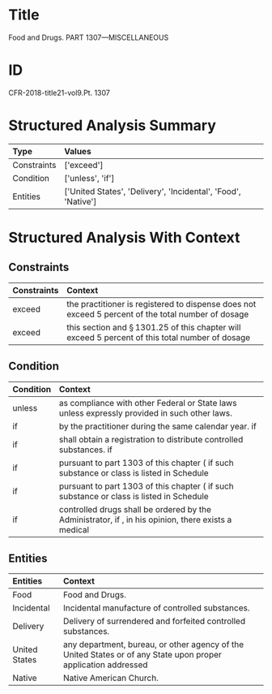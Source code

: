 # Title

 Food and Drugs. PART 1307—MISCELLANEOUS


# ID

 CFR-2018-title21-vol9.Pt. 1307


# Structured Analysis Summary

| Type        | Values                                                        |
|:------------|:--------------------------------------------------------------|
| Constraints | ['exceed']                                                    |
| Condition   | ['unless', 'if']                                              |
| Entities    | ['United States', 'Delivery', 'Incidental', 'Food', 'Native'] |


# Structured Analysis With Context

 


## Constraints

| Constraints   | Context                                                                                                    |
|:--------------|:-----------------------------------------------------------------------------------------------------------|
| exceed        | the practitioner is registered to dispense does not exceed 5 percent of the total number of dosage         |
| exceed        | this section and &#167;&#8201;1301.25 of this chapter will exceed 5 percent of this total number of dosage |


## Condition

| Condition   | Context                                                                                             |
|:------------|:----------------------------------------------------------------------------------------------------|
| unless      | as compliance with other Federal or State laws unless  expressly provided in such other laws.       |
| if          | by the practitioner during the same calendar year. if                                               |
| if          | shall obtain a registration to distribute controlled substances. if                                 |
| if          | pursuant to part 1303 of this chapter ( if such substance or class is listed in Schedule            |
| if          | pursuant to part 1303 of this chapter ( if such substance or class is listed in Schedule            |
| if          | controlled drugs shall be ordered by the Administrator, if , in his opinion, there exists a medical |


## Entities

| Entities      | Context                                                                                                        |
|:--------------|:---------------------------------------------------------------------------------------------------------------|
| Food          | Food  and Drugs.                                                                                               |
| Incidental    | Incidental  manufacture of controlled substances.                                                              |
| Delivery      | Delivery  of surrendered and forfeited controlled substances.                                                  |
| United States | any department, bureau, or other agency of the United States or of any State upon proper application addressed |
| Native        | Native  American Church.                                                                                       |


